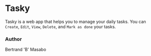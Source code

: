 # Tasky

Tasky is a web app that helps you to manage your daily tasks.
You can `Create`, `Edit`, `View`, `Delete`, and `Mark as done` your tasks.


### Author
Bertrand 'B' Masabo

